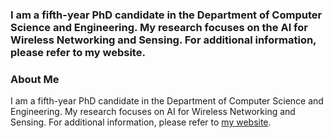### I am a fifth-year PhD candidate in the Department of Computer Science and Engineering. My research focuses on the AI for Wireless Networking and Sensing. For additional information, please refer to my website.

### About Me

I am a fifth-year PhD candidate in the Department of Computer Science and Engineering. My research focuses on AI for Wireless Networking and Sensing. For additional information, please refer to [my website](https://www.kangyangg.com).



<!--
**kangyang73/kangyang73** is a ✨ _special_ ✨ repository because its `README.md` (this file) appears on your GitHub profile.

Here are some ideas to get you started:

- 🔭 I’m currently working on ...
- 🌱 I’m currently learning ...
- 👯 I’m looking to collaborate on ...
- 🤔 I’m looking for help with ...
- 💬 Ask me about ...
- 📫 How to reach me: ...
- 😄 Pronouns: ...
- ⚡ Fun fact: ...
-->
